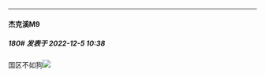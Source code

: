 

*****

####  杰克溪M9  
##### 180#       发表于 2022-12-5 10:38

国区不如狗<img src="https://static.saraba1st.com/image/smiley/face2017/152.png" referrerpolicy="no-referrer">

